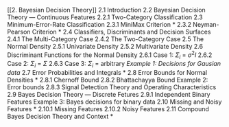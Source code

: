 [[2. Bayesian Decision Theory]]
	2.1 Introduction
	2.2 Bayesian Decision Theory — Continuous Features
		2.2.1 Two-Category Classification
	2.3 Minimum-Error-Rate Classification
		2.3.1 MiniMax Criterion *
		2.3.2 Neyman-Pearson Criterion *
	2.4 Classifiers, Discriminants and Decision Surfaces
		2.4.1 The Multi-Category Case
		2.4.2 The Two-Category Case
	2.5 The Normal Density
		2.5.1 Univariate Density
		2.5.2 Multivariate Density
	2.6 Discriminant Functions for the Normal Density
		2.6.1 Case 1: $\Sigma _i\ =\ \sigma^2I$ 
		2.6.2 Case 2: $\Sigma_i\ = \ \Sigma$ 
		2.6.3 Case 3: $\Sigma_i\ =$ arbitrary
		*Example 1: Decisions for Gausian data* 
	2.7 Error Probabilities and Integrals *
	2.8 Error Bounds for Normal Densities *
		2.8.1 Chernoff Bound
		2.8.2 Bhattachayya Bound
		Example 2: Error bounds
		2.8.3 Signal Detection Theory and Operating Characteristics
	2.9 Bayes Decision Theory — Discrete Fetures
		2.9.1 Independent Binary Features
		Example 3: Bayes decisions for binary data
	2.10 Missing and Noisy Features *
		2.10.1 Missing Features
		2.10.2 Noisy Features
	2.11 Compound Bayes Decision Theory and Context *